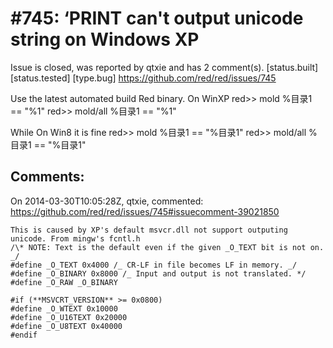 
#745: ‘PRINT can't output unicode string on Windows XP
================================================================================
Issue is closed, was reported by qtxie and has 2 comment(s).
[status.built] [status.tested] [type.bug]
<https://github.com/red/red/issues/745>

Use the latest automated build Red binary.
On WinXP
red>> mold %目录1
== "%1"
red>> mold/all %目录1
== "%1"

While On Win8 it is fine
red>> mold %目录1
== "%目录1"
red>> mold/all %目录1
== "%目录1"



Comments:
--------------------------------------------------------------------------------

On 2014-03-30T10:05:28Z, qtxie, commented:
<https://github.com/red/red/issues/745#issuecomment-39021850>

    This is caused by XP's default msvcr.dll not support outputing unicode. From mingw's fcntl.h
    /\* NOTE: Text is the default even if the given _O_TEXT bit is not on. _/
    #define _O_TEXT 0x4000 /_ CR-LF in file becomes LF in memory. _/
    #define _O_BINARY 0x8000 /_ Input and output is not translated. */
    #define _O_RAW _O_BINARY
    
    #if (**MSVCRT_VERSION** >= 0x0800)
    #define _O_WTEXT 0x10000
    #define _O_U16TEXT 0x20000
    #define _O_U8TEXT 0x40000
    #endif

